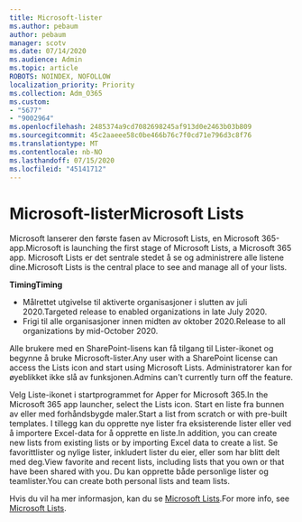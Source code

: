 ```yaml
---
title: Microsoft-lister
ms.author: pebaum
author: pebaum
manager: scotv
ms.date: 07/14/2020
ms.audience: Admin
ms.topic: article
ROBOTS: NOINDEX, NOFOLLOW
localization_priority: Priority
ms.collection: Adm_O365
ms.custom:
- "5677"
- "9002964"
ms.openlocfilehash: 2485374a9cd7082698245af913d0e2463b03b809
ms.sourcegitcommit: 45c2aaeee58c0be466b76c7f0cd71e796d3c8f76
ms.translationtype: MT
ms.contentlocale: nb-NO
ms.lasthandoff: 07/15/2020
ms.locfileid: "45141712"
---
```

# <a name="microsoft-lists"></a><span data-ttu-id="f959f-102">Microsoft-lister</span><span class="sxs-lookup"><span data-stu-id="f959f-102">Microsoft Lists</span></span>

<span data-ttu-id="f959f-103">Microsoft lanserer den første fasen av Microsoft Lists, en Microsoft 365-app.</span><span class="sxs-lookup"><span data-stu-id="f959f-103">Microsoft is launching the first stage of Microsoft Lists, a Microsoft 365 app.</span></span> <span data-ttu-id="f959f-104">Microsoft Lists er det sentrale stedet å se og administrere alle listene dine.</span><span class="sxs-lookup"><span data-stu-id="f959f-104">Microsoft Lists is the central place to see and manage all of your lists.</span></span>  
  
<span data-ttu-id="f959f-105">**Timing**</span><span class="sxs-lookup"><span data-stu-id="f959f-105">**Timing**</span></span>  

- <span data-ttu-id="f959f-106">Målrettet utgivelse til aktiverte organisasjoner i slutten av juli 2020.</span><span class="sxs-lookup"><span data-stu-id="f959f-106">Targeted release to enabled organizations in late July 2020.</span></span>
- <span data-ttu-id="f959f-107">Frigi til alle organisasjoner innen midten av oktober 2020.</span><span class="sxs-lookup"><span data-stu-id="f959f-107">Release to all organizations by mid-October 2020.</span></span>

<span data-ttu-id="f959f-108">Alle brukere med en SharePoint-lisens kan få tilgang til Lister-ikonet og begynne å bruke Microsoft-lister.</span><span class="sxs-lookup"><span data-stu-id="f959f-108">Any user with a SharePoint license can access the Lists icon and start using Microsoft Lists.</span></span> <span data-ttu-id="f959f-109">Administratorer kan for øyeblikket ikke slå av funksjonen.</span><span class="sxs-lookup"><span data-stu-id="f959f-109">Admins can't currently turn off the feature.</span></span>
 
<span data-ttu-id="f959f-110">Velg Liste-ikonet i startprogrammet for Apper for Microsoft 365.</span><span class="sxs-lookup"><span data-stu-id="f959f-110">In the Microsoft 365 app launcher, select the Lists icon.</span></span> <span data-ttu-id="f959f-111">Start en liste fra bunnen av eller med forhåndsbygde maler.</span><span class="sxs-lookup"><span data-stu-id="f959f-111">Start a list from scratch or with pre-built templates.</span></span> <span data-ttu-id="f959f-112">I tillegg kan du opprette nye lister fra eksisterende lister eller ved å importere Excel-data for å opprette en liste.</span><span class="sxs-lookup"><span data-stu-id="f959f-112">In addition, you can create new lists from existing lists or by importing Excel data to create a list.</span></span> <span data-ttu-id="f959f-113">Se favorittlister og nylige lister, inkludert lister du eier, eller som har blitt delt med deg.</span><span class="sxs-lookup"><span data-stu-id="f959f-113">View favorite and recent lists, including lists that you own or that have been shared with you.</span></span> <span data-ttu-id="f959f-114">Du kan opprette både personlige lister og teamlister.</span><span class="sxs-lookup"><span data-stu-id="f959f-114">You can create both personal lists and team lists.</span></span>  

<span data-ttu-id="f959f-115">Hvis du vil ha mer informasjon, kan du se [Microsoft Lists](https://aka.ms/microsoftlists).</span><span class="sxs-lookup"><span data-stu-id="f959f-115">For more info, see [Microsoft Lists](https://aka.ms/microsoftlists).</span></span>
